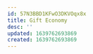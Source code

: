 ```yaml
---
id: 57N3BBD1KFwO3DKVOqx8x
title: Gift Economy
desc: ''
updated: 1639762693869
created: 1639762693869
---
```


